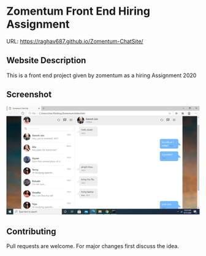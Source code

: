 # Zomentum Front End Hiring Assignment

URL:  https://raghav687.github.io/Zomentum-ChatSite/




## Website Description

This is a front end project given by zomentum as a hiring Assignment 2020

## Screenshot

![](screenshot.png)


## Contributing
Pull requests are welcome. For major changes first discuss the idea.

